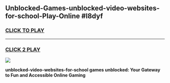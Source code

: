 
## Unblocked-Games-unblocked-video-websites-for-school-Play-Online #l8dyf
<h3>
<a href="https://news.freeplayer.one?title=unblocked-video-websites-for-school&ref=3">CLICK TO PLAY</a></h3>
<hr>

<h3>
<a href="https://news.freeplayer.one?title=unblocked-video-websites-for-school&ref=3">CLICK 2 PLAY</a>
  
</h3>

<a href="https://news.freeplayer.one?title=unblocked-video-websites-for-school&ref=3"><img src="https://clearcache.store/games.png"></a>


**unblocked-video-websites-for-school games unblocked: Your Gateway to Fun and Accessible Online Gaming**
